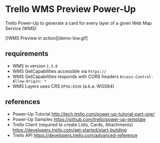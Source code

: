 # Trello WMS Preview Power-Up

Trello Power-Up to generate a card for every layer of a given Web Map Service (WMS)

![WMS Preview in action][demo-low.gif]

## requirements

* WMS in version `1.3.0`
* WMS GetCapabilities accessible via `https://`
* WMS GetCapabilities responds with CORS headers `Access-Control-Allow-Origin: *`
* WMS Layers uses CRS `EPSG:4326` (a.k.a. WGS84)

## references

* Power-Up Tutorial http://tech.trello.com/power-up-tutorial-part-one/
* Power-Up Samples https://github.com/trello/power-up-template
* Trello Client (required to create Lists, Cards, Attachments) https://developers.trello.com/get-started/start-building
* Trello API https://developers.trello.com/advanced-reference
